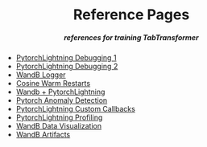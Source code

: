 
<h1 align="center">Reference Pages</h1>
<h5 align="center">references for training TabTransformer</h5>

- [PytorchLightning Debugging 1](https://pytorch-lightning.readthedocs.io/en/stable/common/debugging.html)
- [PytorchLightning Debugging 2](https://www.pytorchlightning.ai/blog/3-simple-tricks-that-will-change-the-way-you-debug-pytorch)  
- [WandB Logger](https://pytorch-lightning.readthedocs.io/en/latest/extensions/generated/pytorch_lightning.loggers.WandbLogger.html?highlight=wandblogger)  
- [Cosine Warm Restarts](https://yongwookha.github.io/MachineLearning/2021-10-06-cosine-annealing-warm-up-restarts)  
- [Wandb + PytorchLightning](https://docs.wandb.ai/guides/integrations/lightning)  
- [Pytorch Anomaly Detection](https://pytorch.org/docs/stable/autograd.html#anomaly-detection)  
- [PytorchLightning Custom Callbacks](https://pytorch-lightning.readthedocs.io/en/stable/extensions/callbacks.html)  
- [PytorchLightning Profiling](https://pytorch-lightning.readthedocs.io/en/stable/advanced/profiler.html#profiler)  
- [WandB Data Visualization](https://docs.wandb.ai/guides/data-vis)  
- [WandB Artifacts](https://docs.wandb.ai/ref/python/artifact)  
